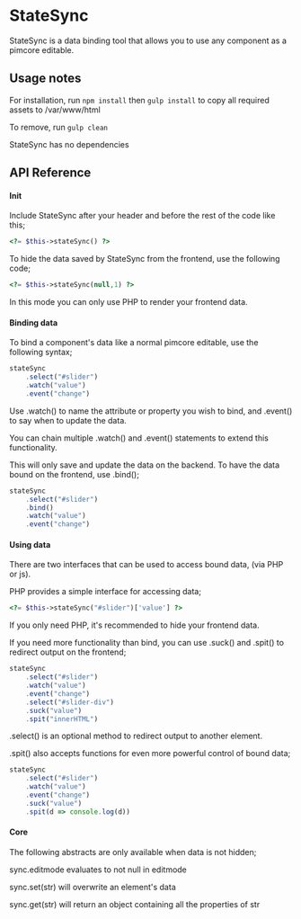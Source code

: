 StateSync
=====

StateSync is a data binding tool that allows you to use any component as a pimcore editable.

Usage notes
-------------


For installation, run `npm install` then `gulp install` to copy all required assets to /var/www/html

To remove, run `gulp clean`

StateSync has no dependencies

API Reference
-------------

#### Init


Include StateSync after your header and before the rest of the code like this;

```PHP
<?= $this->stateSync() ?>
```


To hide the data saved by StateSync from the frontend, use the following code;

```PHP
<?= $this->stateSync(null,1) ?>
```

In this mode you can only use PHP to render your frontend data.


#### Binding data


To bind a component's data like a normal pimcore editable, use the following syntax;

```javascript
stateSync
    .select("#slider")
    .watch("value")
    .event("change")
```

Use .watch() to name the attribute or property you wish to bind, and .event() to say when to update the data.

You can chain multiple .watch() and .event() statements to extend this functionality.


This will only save and update the data on the backend. To have the data bound on the frontend, use .bind();

```javascript
stateSync
    .select("#slider")
    .bind()
    .watch("value")
    .event("change")
```

#### Using data

There are two interfaces that can be used to access bound data, (via PHP or js).

PHP provides a simple interface for accessing data;

```PHP
<?= $this->stateSync("#slider")['value'] ?>
```

If you only need PHP, it's recommended to hide your frontend data.


If you need more functionality than bind, you can use .suck() and .spit() to redirect output on the frontend;

```javascript
stateSync
    .select("#slider")
    .watch("value")
    .event("change")
    .select("#slider-div")
    .suck("value")
    .spit("innerHTML")
```

.select() is an optional method to redirect output to another element.


.spit() also accepts functions for even more powerful control of bound data;

```javascript
stateSync
    .select("#slider")
    .watch("value")
    .event("change")
    .suck("value")
    .spit(d => console.log(d))
```


#### Core


The following abstracts are only available when data is not hidden;

sync.editmode evaluates to not null in editmode

sync.set(str) will overwrite an element's data

sync.get(str) will return an object containing all the properties of str 